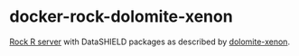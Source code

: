 # docker-rock-dolomite-xenon

[Rock R server](https://www.obiba.org/pages/products/rock/) with DataSHIELD packages as described by [dolomite-xenon](https://datashield.org/help/standard-profiles-and-plaforms).
